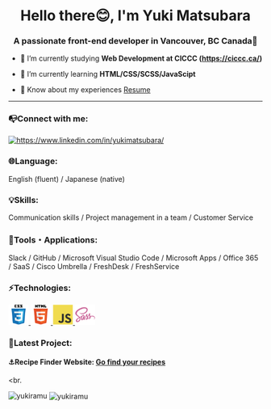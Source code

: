 <h1 align="center">Hello there😊, I'm Yuki Matsubara</h1>
<h3 align="center">A passionate front-end developer in Vancouver, BC Canada🍁</h3>

- 🔭 I’m currently studying **Web Development at CICCC (https://ciccc.ca/)**

- 🌱 I’m currently learning **HTML/CSS/SCSS/JavaScipt**

- 📄 Know about my experiences  <a href="https://github.com/YukiRamu/Yuki-Matsubara/blob/master/Resume.pdf" target="_blank">Resume</a>
<hr>
<h3 align="left">📭Connect with me:</h3>
<p align="left">
<a href="https://linkedin.com/in/https://www.linkedin.com/in/yukimatsubara/" target="blank"><img align="center" src="https://cdn.jsdelivr.net/npm/simple-icons@3.0.1/icons/linkedin.svg" alt="https://www.linkedin.com/in/yukimatsubara/" height="30" width="40" /></a>
</p>

<div align="left">
  <h3>🌐Language:</h3><p>English (fluent) / Japanese (native)</p>
  <h3>💡Skills:</h3><p>Communication skills / Project management in a team / Customer Service</p>
  <h3>🌷Tools・Applications:</h3><p>Slack / GitHub / Microsoft Visual Studio Code / Microsoft Apps / Office 365 / SaaS / Cisco Umbrella / FreshDesk / FreshService</p>
</div>

<h3 align="left">⚡Technologies:</h3>
<p align="left"> <a href="https://www.w3schools.com/css/" target="_blank"> <img src="https://raw.githubusercontent.com/devicons/devicon/master/icons/css3/css3-original-wordmark.svg" alt="css3" width="40" height="40"/> </a> <a href="https://www.w3.org/html/" target="_blank"> <img src="https://raw.githubusercontent.com/devicons/devicon/master/icons/html5/html5-original-wordmark.svg" alt="html5" width="40" height="40"/> </a> <a href="https://developer.mozilla.org/en-US/docs/Web/JavaScript" target="_blank"> <img src="https://raw.githubusercontent.com/devicons/devicon/master/icons/javascript/javascript-original.svg" alt="javascript" width="40" height="40"/> </a> <a href="https://sass-lang.com" target="_blank"> <img src="https://raw.githubusercontent.com/devicons/devicon/master/icons/sass/sass-original.svg" alt="sass" width="40" height="40"/> </a> </p>

<h3 align="left">🏴󠁩󠁮󠁨󠁰󠁿Latest Project:</h3>
<h4>⚓Recipe Finder Website: <a href = "https://yukiramu.github.io/Recipe-Finder/">Go find your recipes</a></h4>

<br.<br>
<p><img align="left" src="https://github-readme-stats.vercel.app/api/top-langs?username=yukiramu&show_icons=true&theme=calm&locale=en&layout=compact" alt="yukiramu" /></p>

<p>&nbsp;<img align="center" src="https://github-readme-stats.vercel.app/api?username=yukiramu&show_icons=true&theme=calm&locale=en" alt="yukiramu" /></p>

